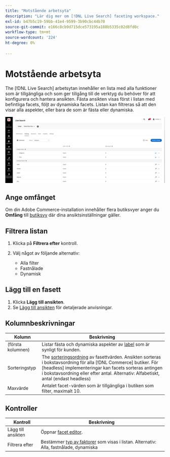 ```yaml
---
title: "Motstående arbetsyta"
description: "Lär dig mer om [!DNL Live Search] faceting workspace."
exl-id: b47b5c19-59bb-41e4-9599-3b90cbc44b70
source-git-commit: e166c8cb9d715dce573195a188b5335c02d8fd0c
workflow-type: tm+mt
source-wordcount: '224'
ht-degree: 0%

---
```


# Motstående arbetsyta

The [!DNL Live Search] arbetsytan innehåller en lista med alla funktioner som är tillgängliga och som ger tillgång till de verktyg du behöver för att konfigurera och hantera ansikten. Fästa ansikten visas först i listan med befintliga facets, följt av dynamiska facets. Listan kan filtreras så att den visar alla aspekter, eller bara de som är fästa eller dynamiska.

![Motstående arbetsyta](assets/faceting-workspace.png)

## Ange omfånget

Om din Adobe Commerce-installation innehåller flera butiksvyer anger du **Omfång** till [butiksvy](https://experienceleague.adobe.com/docs/commerce-admin/start/setup/websites-stores-views.html#scope-settings) där dina ansiktsinställningar gäller.

## Filtrera listan

1. Klicka på **Filtrera efter** kontroll.
1. Välj något av följande alternativ:

   * Alla filter
   * Fastnålade
   * Dynamisk

## Lägg till en fasett

1. Klicka **Lägg till ansikten**.
1. Se [Lägg till ansikten](facets-add.md) för detaljerade anvisningar.

## Kolumnbeskrivningar

| Kolumn | Beskrivning |
|--- |--- |
| (första kolumnen) | Listar fästa och dynamiska aspekter av [label](facets-type.md) som är synligt för kunden. |
| Sorteringstyp | The [sorteringsordning](facets-type.md) av fasettvärden. Ansikten sorteras i bokstavsordning för alla [!DNL Commerce] butiker. För [headless] implementeringar kan facets sorteras antingen i bokstavsordning eller efter antal. Alternativ: Alfabetiskt, antal (endast headless) |
| Maxvärde | Antalet facet-värden som är tillgängliga i butiken som filter, maximalt 10. |

## Kontroller

| Kontroll | Beskrivning |
|--- |--- |
| Lägg till ansikten | Öppnar [facet editor](facets-add.md). |
| Filtrera efter | Bestämmer [typ av faktorer](facets-type.md) som visas i listan. Alternativ: Alla, fastnålade, dynamiska |
